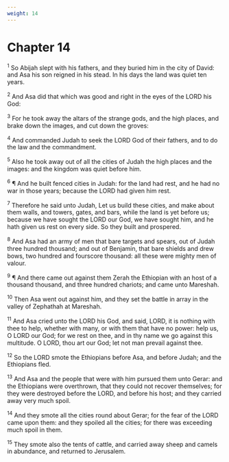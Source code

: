 ```yaml
---
weight: 14
---
```


# Chapter 14

<sup>1</sup> So Abijah slept with his fathers, and they buried him in the city of David: and Asa his son reigned in his stead. In his days the land was quiet ten years. 

<sup>2</sup> And Asa did that which was good and right in the eyes of the LORD his God: 

<sup>3</sup> For he took away the altars of the strange gods, and the high places, and brake down the images, and cut down the groves: 

<sup>4</sup> And commanded Judah to seek the LORD God of their fathers, and to do the law and the commandment. 

<sup>5</sup> Also he took away out of all the cities of Judah the high places and the images: and the kingdom was quiet before him. 

<sup>6</sup> ¶ And he built fenced cities in Judah: for the land had rest, and he had no war in those years; because the LORD had given him rest. 

<sup>7</sup> Therefore he said unto Judah, Let us build these cities, and make about them walls, and towers, gates, and bars, while the land is yet before us; because we have sought the LORD our God, we have sought him, and he hath given us rest on every side. So they built and prospered. 

<sup>8</sup> And Asa had an army of men that bare targets and spears, out of Judah three hundred thousand; and out of Benjamin, that bare shields and drew bows, two hundred and fourscore thousand: all these were mighty men of valour. 

<sup>9</sup> ¶ And there came out against them Zerah the Ethiopian with an host of a thousand thousand, and three hundred chariots; and came unto Mareshah. 

<sup>10</sup> Then Asa went out against him, and they set the battle in array in the valley of Zephathah at Mareshah. 

<sup>11</sup> And Asa cried unto the LORD his God, and said, LORD, it is nothing with thee to help, whether with many, or with them that have no power: help us, O LORD our God; for we rest on thee, and in thy name we go against this multitude. O LORD, thou art our God; let not man prevail against thee. 

<sup>12</sup> So the LORD smote the Ethiopians before Asa, and before Judah; and the Ethiopians fled. 

<sup>13</sup> And Asa and the people that were with him pursued them unto Gerar: and the Ethiopians were overthrown, that they could not recover themselves; for they were destroyed before the LORD, and before his host; and they carried away very much spoil. 

<sup>14</sup> And they smote all the cities round about Gerar; for the fear of the LORD came upon them: and they spoiled all the cities; for there was exceeding much spoil in them. 

<sup>15</sup> They smote also the tents of cattle, and carried away sheep and camels in abundance, and returned to Jerusalem. 


